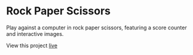 # Rock Paper Scissors

Play against a computer in rock paper scissors, featuring a score counter and interactive images.

View this project [live](https://mlylim.github.io/rockPaperScissors/)
